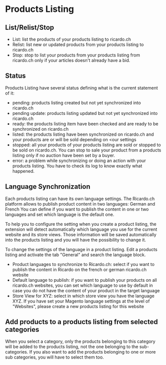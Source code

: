# Products Listing #

## List/Relist/Stop ##

- List: list the products of your products listing to ricardo.ch
- Relist: list new or updated products from your products listing to ricardo.ch
- Stop: stop to list your products from your products listing from ricardo.ch only if your articles doesn't already have a bid.

## Status ##

Products Listing have several status defining what is the current statement of it:
- pending: products listing created but not yet synchronized into ricardo.ch
- pending update: products listing updated but not yet synchronized into ricardo.ch
- ready: the products listing item have been checked and are ready to be synchronized on ricardo.ch
- listed: the products listing have been synchronized on ricardo.ch and your products are or will be sold depending on <our settings
- stopped: all your products of your products listing are sold or stopped to be sold on ricardo.ch. You can stop to sale your product from a products listing only if no auction have been set by a buyer.
- error: a problem while synchronizing or doing an action with your products listing. You have to check its log to know exactly what happened.

## Language Synchronization ##

Each products listing can have its own language settings. The Ricardo.ch platform allows to publish product content in two languages: German and French
You can define if you want to publish the content in one or two languages and set which language is the default one.

To help you to configure the setting when you create a product listing, the extension will detect automatically which language you use for the current website and its store views.
Those information will be saved automatically into the products listing and you will have the possibility to change it.

To change the settings of the language in a product listing. Edit a products listing and activate the tab "General" and search the language block.
- Product languages to synchronize to Ricardo.ch: select if you want to publish the content in Ricardo on the french or german ricardo.ch website
- Default language to publish: if you want to publish your products on all ricardo.ch websites, you can set which language to use by default in case you do not have the content of your product in the target language
- Store View for XYZ: select in which store view you have the language XYZ. If you have set your Magento language settings at the level of "Websites", please create a new products listing for this website

## Add products to a products listing from selected categories ##

When you select a category, only the products belonging to this category will be added to the products listing, not the one belonging to the sub-categories.
If you also want to add the products belonging to one or more sub categories, you will have to select them too.